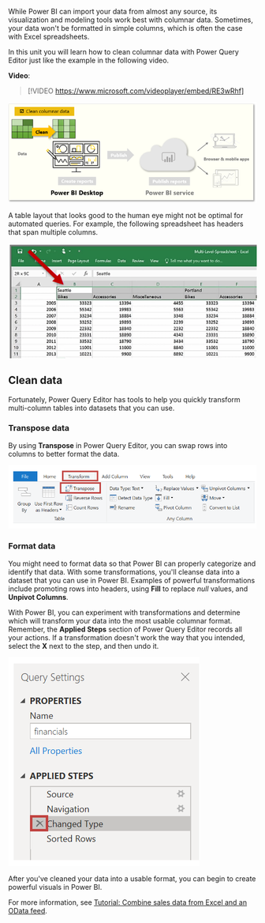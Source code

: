 While Power BI can import your data from almost any source, its visualization and modeling tools work best with columnar data. Sometimes, your data won't be formatted in simple columns, which is often the case with Excel spreadsheets. 

In this unit you will learn how to clean columnar data with Power Query Editor just like the example in the following video.


**Video**: 
> [!VIDEO https://www.microsoft.com/videoplayer/embed/RE3wRhf]


![This page covers, "Clean columnar data".](../media/06-power-bi-desktop-task-overview.png)

A table layout that looks good to the human eye might not be optimal for automated queries. For example, the following spreadsheet has headers that span multiple columns.

![Excel spreadsheet with headers that span multiple columns.](../media/06-power-bi-desktop-spreadsheet.png)

## Clean data

Fortunately, Power Query Editor has tools to help you quickly transform multi-column tables into datasets that you can use.

### Transpose data
By using **Transpose** in Power Query Editor, you can swap rows into columns to better format the data.

![Screenshot of the Transpose button](../media/06-power-bi-desktop-transpose.png)

### Format data
You might need to format data so that Power BI can properly categorize and identify that data. With some transformations, you'll cleanse data into a dataset that you can use in Power BI. Examples of powerful transformations include promoting rows into headers, using **Fill** to replace *null* values, and **Unpivot Columns**. 

With Power BI, you can experiment with transformations and determine which will transform your data into the most usable columnar format. Remember, the **Applied Steps** section of Power Query Editor records all your actions. If a transformation doesn't work the way that you intended, select the **X** next to the step, and then undo it.

![Screenshot of how to remove steps from the Applied Steps section.](../media/06-power-bi-desktop-delete-step.png)

After you've cleaned your data into a usable format, you can begin to create powerful visuals in Power BI.

For more information, see [Tutorial: Combine sales data from Excel and an OData feed](https://docs.microsoft.com/power-bi/desktop-tutorial-analyzing-sales-data-from-excel-and-an-odata-feed/?azure-portal=true).
